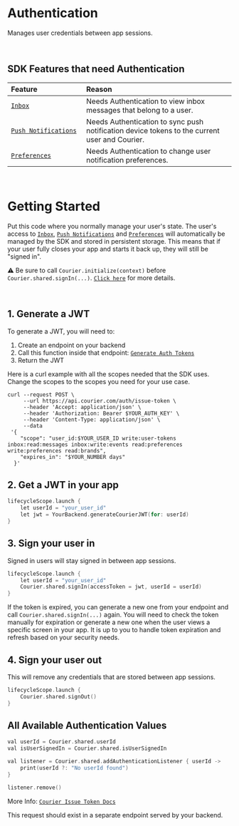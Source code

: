 # Authentication

Manages user credentials between app sessions.

&emsp;

## SDK Features that need Authentication

<table>
    <thead>
        <tr>
            <th width="250px" align="left">Feature</th>
            <th width="750px" align="left">Reason</th>
        </tr>
    </thead>
    <tbody>
        <tr width="600px">
            <td align="left">
                <a href="https://github.com/trycourier/courier-android/blob/master/Docs/Inbox.md">
                    <code>Inbox</code>
                </a>
            </td>
            <td align="left">
                Needs Authentication to view inbox messages that belong to a user.
            </td>
        </tr>
        <tr width="600px">
            <td align="left">
                <a href="https://github.com/trycourier/courier-android/blob/master/Docs/PushNotifications.md">
                    <code>Push Notifications</code>
                </a>
            </td>
            <td align="left">
                Needs Authentication to sync push notification device tokens to the current user and Courier.
            </td>
        </tr>
        <tr width="600px">
            <td align="left">
                <a href="https://github.com/trycourier/courier-android/blob/master/Docs/Preferences.md">
                    <code>Preferences</code>
                </a>
            </td>
            <td align="left">
                Needs Authentication to change user notification preferences.
            </td>
        </tr>
    </tbody>
</table>

&emsp;

# Getting Started

Put this code where you normally manage your user's state. The user's access to [`Inbox`](https://github.com/trycourier/courier-android/blob/master/Docs/Inbox.md), [`Push Notifications`](https://github.com/trycourier/courier-android/blob/master/Docs/PushNotifications.md) and [`Preferences`](https://github.com/trycourier/courier-android/blob/master/Docs/Preferences.md) will automatically be managed by the SDK and stored in persistent storage. This means that if your user fully closes your app and starts it back up, they will still be "signed in".

⚠️ Be sure to call `Courier.initialize(context)` before `Courier.shared.signIn(...)`. [`Click here`](https://github.com/trycourier/courier-android?tab=readme-ov-file#3-initialize-the-sdk-optional) for more details.

&emsp;

## 1. Generate a JWT

To generate a JWT, you will need to:
1. Create an endpoint on your backend
2. Call this function inside that endpoint: [`Generate Auth Tokens`](https://www.courier.com/docs/reference/auth/issue-token/)
3. Return the JWT

Here is a curl example with all the scopes needed that the SDK uses. Change the scopes to the scopes you need for your use case.

```curl
curl --request POST \
     --url https://api.courier.com/auth/issue-token \
     --header 'Accept: application/json' \
     --header 'Authorization: Bearer $YOUR_AUTH_KEY' \
     --header 'Content-Type: application/json' \
     --data
 '{
    "scope": "user_id:$YOUR_USER_ID write:user-tokens inbox:read:messages inbox:write:events read:preferences write:preferences read:brands",
    "expires_in": "$YOUR_NUMBER days"
  }'
```

## 2. Get a JWT in your app

```kotlin
lifecycleScope.launch {
    let userId = "your_user_id"
    let jwt = YourBackend.generateCourierJWT(for: userId)
}
```

## 3. Sign your user in

Signed in users will stay signed in between app sessions.

```kotlin
lifecycleScope.launch {
    let userId = "your_user_id"
    Courier.shared.signIn(accessToken = jwt, userId = userId)
}
```

If the token is expired, you can generate a new one from your endpoint and call `Courier.shared.signIn(...)` again. You will need to check the token manually for expiration or generate a new one when the user views a specific screen in your app. It is up to you to handle token expiration and refresh based on your security needs.

## 4. Sign your user out

This will remove any credentials that are stored between app sessions.

```swift
lifecycleScope.launch {
    Courier.shared.signOut()
}
```

## All Available Authentication Values

```swift
val userId = Courier.shared.userId
val isUserSignedIn = Courier.shared.isUserSignedIn

val listener = Courier.shared.addAuthenticationListener { userId ->
    print(userId ?: "No userId found")
}

listener.remove()
```

More Info: [`Courier Issue Token Docs`](https://www.courier.com/docs/reference/auth/issue-token/)

This request should exist in a separate endpoint served by your backend.
